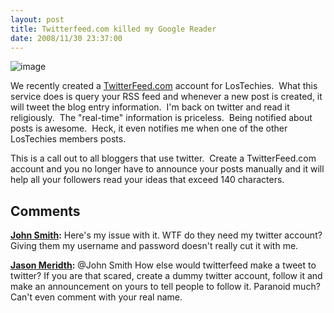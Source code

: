 ```yaml
---
layout: post
title: Twitterfeed.com killed my Google Reader
date: 2008/11/30 23:37:00
---
```



![image](//lostechies.com/jasonmeridth/files/2011/03/image_3.png)

We recently created a [TwitterFeed.com](http://www.twitterfeed.com) account for LosTechies.  What this service does is query your RSS feed and whenever a new post is created, it will tweet the blog entry information.  I'm back on twitter and read it religiously.  The "real-time" information is priceless.  Being notified about posts is awesome.  Heck, it even notifies me when one of the other LosTechies members posts.

This is a call out to all bloggers that use twitter.  Create a TwitterFeed.com account and you no longer have to announce your posts manually and it will help all your followers read your ideas that exceed 140 characters.

## Comments

**[John Smith](#311 "2008-12-02 04:54:31"):** Here's my issue with it. WTF do they need my twitter account? Giving them my username and password doesn't really cut it with me.

**[Jason Meridth](#312 "2008-12-02 13:18:20"):** @John Smith How else would twitterfeed make a tweet to twitter? If you are that scared, create a dummy twitter account, follow it and make an announcement on yours to tell people to follow it. Paranoid much? Can't even comment with your real name.

